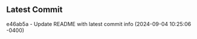
## Latest Commit
e46ab5a - Update README with latest commit info (2024-09-04 10:25:06 -0400) <Yunxi-Zhou>
